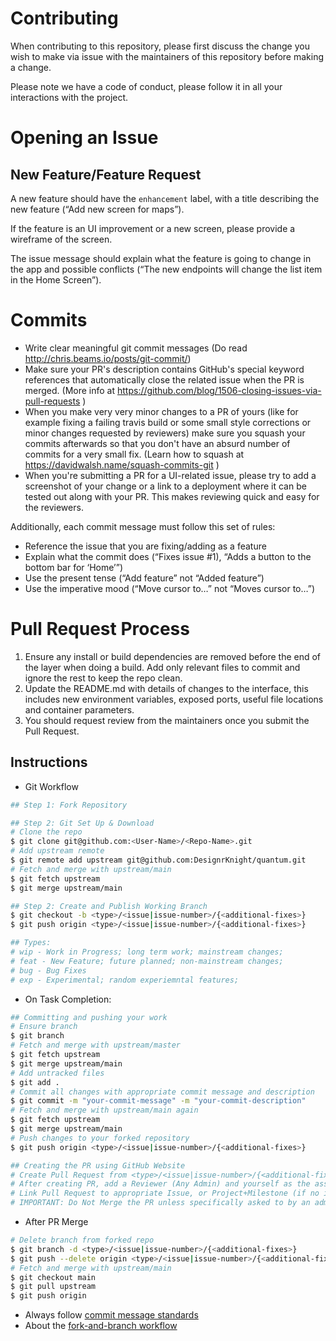 # Contributing

When contributing to this repository, please first discuss the change you wish to make via issue with the maintainers of this repository before making a change.

Please note we have a code of conduct, please follow it in all your interactions with the project.

# Opening an Issue
## New Feature/Feature Request
A new feature should have the `enhancement` label, with a title describing the new feature (“Add new screen for maps”).

If the feature is an UI improvement or a new screen, please provide a wireframe of the screen.

The issue message should explain what the feature is going to change in the app and possible conflicts (“The new endpoints will change the list item in the Home Screen”).

# Commits
* Write clear meaningful git commit messages (Do read http://chris.beams.io/posts/git-commit/)
* Make sure your PR's description contains GitHub's special keyword references that automatically close the related issue when the PR is merged. (More info at https://github.com/blog/1506-closing-issues-via-pull-requests )
* When you make very very minor changes to a PR of yours (like for example fixing a failing travis build or some small style corrections or minor changes requested by reviewers) make sure you squash your commits afterwards so that you don't have an absurd number of commits for a very small fix. (Learn how to squash at https://davidwalsh.name/squash-commits-git )
* When you're submitting a PR for a UI-related issue, please try to add a screenshot of your change or a link to a deployment where it can be tested out along with your PR. This makes reviewing quick and easy for the reviewers.


Additionally, each commit message must follow this set of rules:
- Reference the issue that you are fixing/adding as a feature
- Explain what the commit does (“Fixes issue #1), “Adds a button to the bottom bar for ‘Home’”)
- Use the present tense (“Add feature” not “Added feature”)
- Use the imperative mood (“Move cursor to…” not “Moves cursor to…”)

# Pull Request Process

1. Ensure any install or build dependencies are removed before the end of the layer when doing a
   build. Add only relevant files to commit and ignore the rest to keep the repo clean.
2. Update the README.md with details of changes to the interface, this includes new environment
   variables, exposed ports, useful file locations and container parameters.
3. You should request review from the maintainers once you submit the Pull Request.

## Instructions

- Git Workflow

```bash
## Step 1: Fork Repository

## Step 2: Git Set Up & Download
# Clone the repo
$ git clone git@github.com:<User-Name>/<Repo-Name>.git
# Add upstream remote
$ git remote add upstream git@github.com:DesignrKnight/quantum.git
# Fetch and merge with upstream/main
$ git fetch upstream
$ git merge upstream/main

## Step 2: Create and Publish Working Branch
$ git checkout -b <type>/<issue|issue-number>/{<additional-fixes>}
$ git push origin <type>/<issue|issue-number>/{<additional-fixes>}

## Types:
# wip - Work in Progress; long term work; mainstream changes;
# feat - New Feature; future planned; non-mainstream changes;
# bug - Bug Fixes
# exp - Experimental; random experiemntal features;
```

- On Task Completion:

```bash
## Committing and pushing your work
# Ensure branch
$ git branch
# Fetch and merge with upstream/master
$ git fetch upstream
$ git merge upstream/main
# Add untracked files
$ git add .
# Commit all changes with appropriate commit message and description
$ git commit -m "your-commit-message" -m "your-commit-description"
# Fetch and merge with upstream/main again
$ git fetch upstream
$ git merge upstream/main
# Push changes to your forked repository
$ git push origin <type>/<issue|issue-number>/{<additional-fixes>}

## Creating the PR using GitHub Website
# Create Pull Request from <type>/<issue|issue-number>/{<additional-fixes>} branch in your forked repository to the master branch in the upstream repository
# After creating PR, add a Reviewer (Any Admin) and yourself as the assignee
# Link Pull Request to appropriate Issue, or Project+Milestone (if no issue created)
# IMPORTANT: Do Not Merge the PR unless specifically asked to by an admin.
```

- After PR Merge

```bash
# Delete branch from forked repo
$ git branch -d <type>/<issue|issue-number>/{<additional-fixes>}
$ git push --delete origin <type>/<issue|issue-number>/{<additional-fixes>}
# Fetch and merge with upstream/main
$ git checkout main
$ git pull upstream
$ git push origin
```

- Always follow [commit message standards](https://chris.beams.io/posts/git-commit/)
- About the [fork-and-branch workflow](https://blog.scottlowe.org/2015/01/27/using-fork-branch-git-workflow/)
